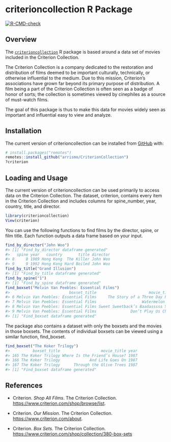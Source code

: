 
<!-- README.md is generated from README.Rmd. Please edit that file -->

# criterioncollection R Package

<!-- badges: start -->

[![R-CMD-check](https://github.com/arrismo/CriterionCollection/workflows/R-CMD-check/badge.svg)](https://github.com/arrismo/CriterionCollection/actions)
<!-- badges: end -->

## Overview

The
[`criterioncollection`](https://github.com/arrismo/criterioncollection)
R package is based around a data set of movies included in the Criterion
Collection.

The Criterion Collection is a company dedicated to the restoration and
distribution of films deemed to be important culturally, technically, or
otherwise influential to the medium. Due to this mission, Criterion’s
associations have grown far beyond its primary purpose of distribution.
A film being a part of the Criterion Collection is often seen as a badge
of honor of sorts; the collection is sometimes viewed by cinephiles as a
source of must-watch films.

The goal of this package is thus to make this data for movies widely
seen as important and influential easy to view and analyze.

## Installation

The current version of criterioncollection can be installed from
[GitHub](https://github.com/) with:

``` r
# install.packages("remotes")
remotes::install_github("arrismo/CriterionCollection")
?criterion
```

## Loading and Usage

The current version of criterioncollection can be used primarily to
access data on the Criterion Collection. The dataset, criterion,
contains every item in the Criterion Collection and includes columns for
spine\_number, year, country, title, and director.

``` r
library(criterioncollection)
View(criterion)
```

You can use the following functions to find films by the director,
spine, or film title. Each function outputs a data frame based on your
input.

``` r
find_by_director("John Woo")
#> [1] "Find_by_director dataframe generated"
#>   spine year   country       title director
#> 8     8 1989 Hong Kong  The Killer John Woo
#> 9     9 1992 Hong Kong Hard Boiled John Woo
find_by_title("Grand Illusion")
#> [1] "Find_by_title dataframe generated"
find_by_spine("1")
#> [1] "Find_by_spine dataframe generated"
find_boxset("Melvin Van Peebles: Essential Films")
#>                          boxset_title                       movie_title year
#> 6 Melvin Van Peebles: Essential Films     The Story of a Three Day Pass 1967
#> 7 Melvin Van Peebles: Essential Films                    Watermelon Man 1967
#> 8 Melvin Van Peebles: Essential Films Sweet Sweetback’s Baadasssss Song 1967
#> 9 Melvin Van Peebles: Essential Films               Don’t Play Us Cheap 1967
#> [1] "Find_boxset dataframe generated"
```

The package also contains a dataset with only the boxsets and the movies
in those boxsets. The contents of individual boxsets can be viewed using
a similar function, find\_boxset.

``` r
find_boxset("The Koker Trilogy")
#>          boxset_title                  movie_title year
#> 165 The Koker Trilogy Where Is the Friend’s House? 1987
#> 166 The Koker Trilogy             And Life Goes On 1987
#> 167 The Koker Trilogy      Through the Olive Trees 1987
#> [1] "Find_boxset dataframe generated"
```

## References

-   Criterion. *Shop All Films*. The Criterion Collection.
    <https://www.criterion.com/shop/browse/list>.

-   Criterion. *Our Mission*. The Criterion Collection.
    <https://www.criterion.com/about>.

-   Criterion. *Box Sets*. The Criterion Collection.
    <https://www.criterion.com/shop/collection/380-box-sets>

